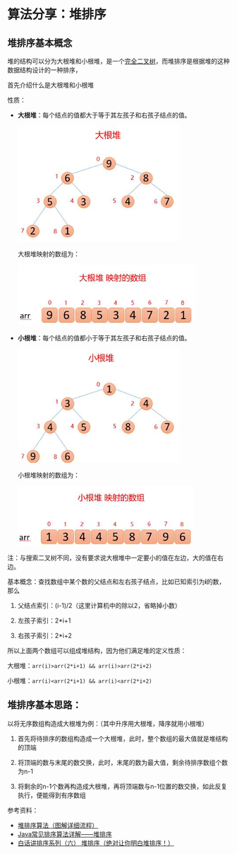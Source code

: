 # 算法分享：堆排序

## 堆排序基本概念

堆的结构可以分为大根堆和小根堆，是一个[完全二叉树](https://baike.baidu.com/item/完全二叉树/7773232?fr=aladdin)，而堆排序是根据堆的这种数据结构设计的一种排序，

首先介绍什么是大根堆和小根堆

性质：

- **大根堆**：每个结点的值都大于等于其左孩子和右孩子结点的值。

  ![](01.jpg)

  大根堆映射的数组为：

  ![](01-1.jpg)

- **小根堆**：每个结点的值都小于等于其左孩子和右孩子结点的值。

  ![](02.jpg)

  小根堆映射的数组为：

  ![](02-1.jpg)

注：与搜索二叉树不同，没有要求说大根堆中一定要小的值在左边，大的值在右边。



基本概念：查找数组中某个数的父结点和左右孩子结点，比如已知索引为**i**的数，那么

1. 父结点索引：(i-1)/2（这里计算机中的除以2，省略掉小数）

2. 左孩子索引：2*i+1

3. 右孩子索引：2*i+2

所以上面两个数组可以组成堆结构，因为他们满足堆的定义性质：

大根堆：`arr(i)>arr(2*i+1) && arr(i)>arr(2*i+2)`

小根堆：`arr(i)<arr(2*i+1) && arr(i)<arr(2*i+2)`



## 堆排序基本思路：

以将无序数组构造成大根堆为例：（其中升序用大根堆，降序就用小根堆）

1. 首先将待排序的数组构造成一个大根堆，此时，整个数组的最大值就是堆结构的顶端

2. 将顶端的数与末尾的数交换，此时，末尾的数为最大值，剩余待排序数组个数为n-1

3. 将剩余的n-1个数再构造成大根堆，再将顶端数与n-1位置的数交换，如此反复执行，便能得到有序数组







参考资料：

- [堆排序算法（图解详细流程）](https://blog.csdn.net/u010452388/article/details/81283998)
- [Java常见排序算法详解——堆排序](https://www.jianshu.com/p/73ef54fb99f4)
- [白话讲排序系列（六） 堆排序（绝对让你明白堆排序！）](https://blog.csdn.net/u013384984/article/details/79496052)